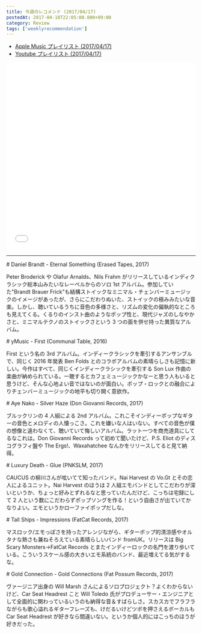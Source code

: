 ```yaml
---
title: 今週のレコメンド (2017/04/17)
postedAt: 2017-04-18T22:05:00.000+09:00
category: Review
tags: ['weeklyrecommendation']
---
```


- [Apple Music プレイリスト (2017/04/17)](https://itunes.apple.com/jp/playlist/%E4%BB%8A%E9%80%B1%E3%81%AE%E3%83%AC%E3%82%B3%E3%83%A1%E3%83%B3%E3%83%89-2017-04-17/idpl.4dfd3d431e6d4f5a851ea6032651c1eb)
- [Youtube プレイリスト (2017/04/17)](https://www.youtube.com/playlist?list=PLegnWsUgQayewBv-rVqpN-x%5F1%5FDHQ-mBD)
<iframe src="//tools.applemusic.com/embed/v1/playlist/pl.4dfd3d431e6d4f5a851ea6032651c1eb?country=jp" height="500px" width="100%" frameborder="0"></iframe>

---

\# Daniel Brandt - Eternal Something (Erased Tapes, 2017)

Peter Broderick や Olafur Arnalds、Nils Frahm がリリースしているインディクラシック総本山みたいなレーベルからのソロ 1st アルバム。参加していた"Brandt Brauer Frick"も結構ストイックなミニマル・チェンバーミュージックのイメージがあったが、さらにこだわりぬいた、ストイックの極みみたいな音楽。しかし、聴いているうちに音色の多様さと、リズムの変化の偏執的なところも見えてくる。くるりのインスト曲のようなポップ性と、現代ジャズのしなやかさと、ミニマルテクノのストイックさという 3 つの面を併せ持った異質なアルバム。

\# yMusic - First (Communal Table, 2016)

First という名の 3rd アルバム。インディークラシックを牽引するアンサンブルで、同じく 2016 年発表 Ben Folds とのコラボアルバムの素晴らしさも記憶に新しい。今作はすべて、同じくインディークラシックを牽引する Son Lux 作曲の楽曲が納められている。一聴するとカフェミュージックかなーと思う人もいると思うけど、そんな心地よい音ではないのが面白い。ポップ・ロックとの融合によりチェンバーミュージックの地平も切り開く意欲作。

\# Aye Nako - Silver Haze (Don Giovanni Records, 2017)

ブルックリンの 4 人組による 2nd アルバム。これこそインディーポップなギターの音色とメロディの人懐っこさ。これを嫌いな人はいない。すべての音色が僕の想像と違わなくて、聴いていて悔しいアルバム。ラット一つを商売道具にしてるなこれは。Don Giovanni Records って初めて聞いたけど、P.S. Eliot のディスコグラフィ盤や The Ergs!、Waxahatchee なんかをリリースしてると見て納得。

\# Luxury Death - Glue (PNKSLM, 2017)

CAUCUS の柳川さんが呟いてて知ったバンド。Nai Harvest の Vo.Gt とその恋人によるユニット。Nai Harvest のほうは 2 人組エモバンドとしてこだわりが深いというか、ちょっと好みとずれるなと思っていたんだけど、こっちは宅録にして 2 人という数にこだわらずポップソングを作る！という自由さが出ていてかなりよい。エモというかローファイポップだしな。

\# Tall Ships - Impressions (FatCat Records, 2017)

マスロック/エモっぽさを持ったアレンジながら、ギターポップ的清涼感やオルタナな熱さも兼ねそろえている素晴らしいバンド fromUK。リリースは Big Scary Monsters→FatCat Records とまたインディーロックの名門を渡り歩いている。こういうスケール感の大きいエモ系統のバンド、最近増えてる気がするな。

\# Gold Connection - Gold Connections (Fat Possum Records, 2017)

ヴァージニア出身の Will Marsh さんによるソロプロジェクト？よくわからないけど、Car Seat Headrest こと Will Toledo 氏がプロデューサー・エンジニアとして全面的に関わっているいうのも納得な音＆すばらしさ。スカスカでフラフラながらも歌心溢れるギターフレーズも、けだるいけどツボを押さえるボーカルも Car Seat Headrest が好きなら間違いない。というか個人的にはこっちのほうが好きだった。
